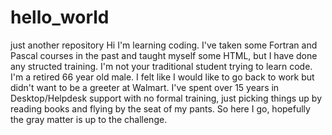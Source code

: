 # hello_world
just another repository
Hi I'm learning coding. I've taken some Fortran and Pascal courses in the past and taught myself some HTML, but I have done any structed training.  I'm not your traditional student trying to learn code.  I'm a retired 66 year old male.  I felt like I would like to go back to work but didn't want to be a greeter at Walmart. I've spent over 15 years in Desktop/Helpdesk support with no formal training, just picking things up by reading books and flying by the seat of my pants.  So here I go, hopefully the gray matter is up to the challenge.
